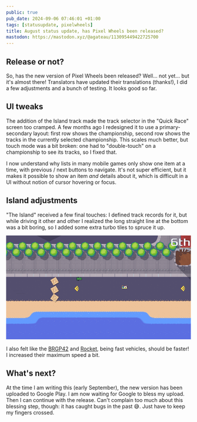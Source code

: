 ```yaml
---
public: true
pub_date: 2024-09-06 07:46:01 +01:00
tags: [statusupdate, pixelwheels]
title: August status update, has Pixel Wheels been released?
mastodon: https://mastodon.xyz/@agateau/113095449422725700
---
```


## Release or not?

So, has the new version of Pixel Wheels been released? Well... not yet... but it's almost there! Translators have updated their translations (thanks!), I did a few adjustments and a bunch of testing. It looks good so far.

## UI tweaks

The addition of the Island track made the track selector in the "Quick Race" screen too cramped. A few months ago I redesigned it to use a primary-secondary layout: first row shows the championship, second row shows the tracks in the currently selected championship. This scales much better, but touch mode was a bit broken: one had to "double-touch" on a championship to see its tracks, so I fixed that.

I now understand why lists in many mobile games only show one item at a time, with previous / next buttons to navigate. It's not super efficient, but it makes it possible to show an item *and* details about it, which is difficult in a UI without notion of cursor hovering or focus.

## Island adjustments

"The Island" received a few final touches: I defined track records for it, but while driving it other and other I realized the long straight line at the bottom was a bit boring, so I added some extra turbo tiles to spruce it up.

![The straight line, featuring new turbo tiles](island-turbo.png)

<!-- break -->

I also felt like the [BRGP42][] and [Rocket][], being fast vehicles, should be faster! I increased their maximum speed a bit.

[BRGP42]: /projects/pixelwheels/vehicles/#brgp42
[Rocket]: /projects/pixelwheels/vehicles/#rocket

## What's next?

At the time I am writing this (early September), the new version has been uploaded to Google Play. I am now waiting for Google to bless my upload. Then I can continue with the release. Can't complain too much about this blessing step, though: it has caught bugs in the past 😅. Just have to keep my fingers crossed.
